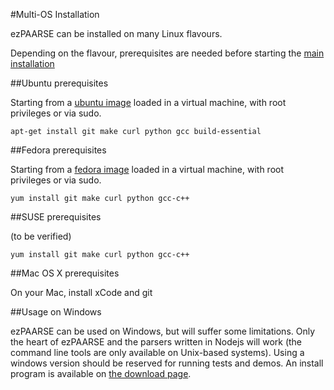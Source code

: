 #Multi-OS Installation

ezPAARSE can be installed on many Linux flavours.

Depending on the flavour, prerequisites are needed before starting the [main installation](https://github.com/ezpaarse-project/ezpaarse/blob/master/doc/quickstart.md)

##Ubuntu prerequisites

Starting from a [ubuntu image](http://www.ubuntu.com/download) loaded in a virtual machine, with root privileges or via sudo.

```
apt-get install git make curl python gcc build-essential
```

##Fedora prerequisites

Starting from a [fedora image](http://fedoraproject.org/get-fedora) loaded in a virtual machine, with root privileges or via sudo.

```
yum install git make curl python gcc-c++
```

##SUSE prerequisites
 
(to be verified)
```
yum install git make curl python gcc-c++
```

##Mac OS X prerequisites

On your Mac, install xCode and git

##Usage on Windows

ezPAARSE can be used on Windows, but will suffer some limitations.
Only the heart of ezPAARSE and the parsers written in Nodejs will work (the command line tools are only available on Unix-based systems).
Using a windows version should be reserved for running tests and demos.
An install program is available on [the download page](http://analogist.couperin.org/ezpaarse/download).
